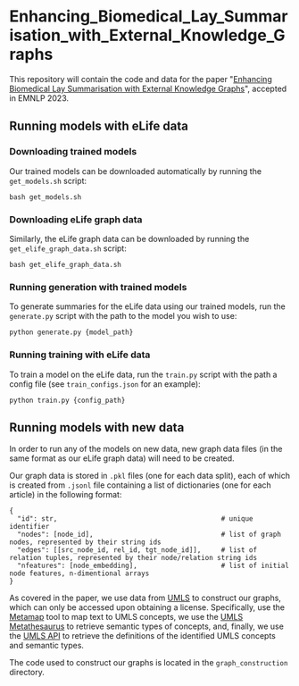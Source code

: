# Enhancing_Biomedical_Lay_Summarisation_with_External_Knowledge_Graphs

This repository will contain the code and data for the paper "[Enhancing Biomedical Lay Summarisation with External Knowledge Graphs](https://arxiv.org/abs/2310.15702)", accepted in EMNLP 2023.

## Running models with eLife data

### Downloading trained models
Our trained models can be downloaded automatically by running the `get_models.sh` script:

```
bash get_models.sh
```

### Downloading eLife graph data
Similarly, the eLife graph data can be downloaded by running the `get_elife_graph_data.sh` script:

```
bash get_elife_graph_data.sh
```

### Running generation with trained models

To generate summaries for the eLife data using our trained models, run the `generate.py` script with the path to the model you wish to use:

```
python generate.py {model_path}
```

### Running training with eLife data
To train a model on the eLife data, run the `train.py` script with the path a config file (see `train_configs.json` for an example):

```
python train.py {config_path}
```

## Running models with new data

In order to run any of the models on new data, new graph data files (in the same format as our eLife graph data) will need to be created.

Our graph data is stored in `.pkl` files (one for each data split), each of which is created from `.jsonl` file containing a list of dictionaries (one for each article) in the following format:

```
{
  "id": str,                                         # unique identifier
  "nodes": [node_id],                                # list of graph nodes, represented by their string ids
  "edges": [[src_node_id, rel_id, tgt_node_id]],     # list of relation tuples, represented by their node/relation string ids 
  "nfeatures": [node_embedding],                     # list of initial node features, n-dimentional arrays
}
```



As covered in the paper, we use data from [UMLS](https://www.nlm.nih.gov/research/umls/index.html) to construct our graphs, which can only be accessed upon obtaining a license. Specifically, use the [Metamap](https://metamap.nlm.nih.gov/) tool to map text to UMLS concepts, we use the [UMLS Metathesaurus](https://www.nlm.nih.gov/research/umls/knowledge_sources/metathesaurus/index.html) to retrieve semantic types of concepts, and, finally, we use the [UMLS API](https://documentation.uts.nlm.nih.gov/rest/home.html) to retrieve the definitions of the identified UMLS concepts and semantic types.

The code used to construct our graphs is located in the `graph_construction` directory.
